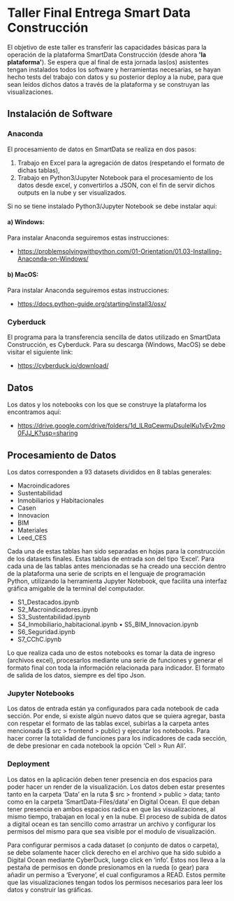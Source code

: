 # Taller Final Entrega Smart Data Construcción

El objetivo de este taller es transferir las capacidades básicas para la operación de la plataforma SmartData Construcción (desde ahora **'la plataforma'**). Se espera que al final de esta jornada las(os) asistentes tengan instalados todos los software y herramientas necesarias, se hayan hecho tests del trabajo con datos y su posterior deploy a la nube, para que sean leídos dichos datos a través de la plataforma y se construyan las visualizaciones.

## Instalación de Software
### Anaconda
El procesamiento de datos en SmartData se realiza en dos pasos:

1. Trabajo en Excel para la agregación de datos (respetando el formato de dichas tablas),
2. Trabajo en Python3/Jupyter Notebook para el procesamiento de los datos desde excel, y convertirlos a JSON, con el fin de servir dichos outputs en la nube y ser visualizados.

Si no se tiene instalado Python3/Jupyter Notebook se debe instalar aquí:

#### a) Windows:
Para instalar Anaconda seguiremos estas instrucciones: 
- https://problemsolvingwithpython.com/01-Orientation/01.03-Installing-Anaconda-on-Windows/ 

#### b) MacOS:
Para instalar Anaconda seguiremos estas instrucciones: 
- https://docs.python-guide.org/starting/install3/osx/ 


### Cyberduck
El programa para la transferencia sencilla de datos utilizado en SmartData Construcción, es Cyberduck. Para su descarga (Windows, MacOS) se debe visitar el siguiente link:
- https://cyberduck.io/download/ 

## Datos 
Los datos y los notebooks con los que se construye la plataforma los encontramos aquí: 
- https://drive.google.com/drive/folders/1d_lLRqCewmuDsuIeIKu1vEv2mo0FJJ_K?usp=sharing 

## Procesamiento de Datos
Los datos corresponden a 93 datasets divididos en 8 tablas generales:
- Macroindicadores
- Sustentabilidad
- Inmobiliarios y Habitacionales 
- Casen
- Innovacion
- BIM
- Materiales
- Leed_CES

Cada una de estas tablas han sido separadas en hojas para la construcción de los datasets finales. Estas tablas de entrada son del tipo ‘Excel’. Para cada una de las tablas antes mencionadas se ha creado una sección dentro de la plataforma una serie de scripts en el lenguaje de programación Python, utilizando la herramienta Jupyter Notebook, que facilita una interfaz gráfica amigable de la terminal del computador.

- S1_Destacados.ipynb
- S2_Macroindicadores.ipynb
- S3_Sustentabilidad.ipynb
- S4_Inmobiliario_habitacional.ipynb • S5_BIM_Innovacion.ipynb
- S6_Seguridad.ipynb
- S7_CChC.ipynb

Lo que realiza cada uno de estos notebooks es tomar la data de ingreso (archivos excel), procesarlos mediante una serie de funciones y generar el formato final con toda la información relacionada para indicador. El formato de salida de los datos, siempre es del tipo Json.

### Jupyter Notebooks
Los datos de entrada están ya configurados para cada notebook de cada sección. Por ende, si existe algún nuevo datos que se quiera agregar, basta con respetar el formato de las tablas excel, subirlas a la carpeta antes mencionada ($ src > frontend > public) y ejecutar los notebooks. Para hacer correr la totalidad de funciones para los indicadores de cada sección, de debe presionar en cada notebook la opción ‘Cell > Run All’.

### Deployment
Los datos en la aplicación deben tener presencia en dos espacios para poder hacer un render de la visualización. Los datos deben estar presentes tanto en la carpeta ‘Data’ en la ruta $ src > frontend > public > data; tanto como en la carpeta ‘SmartData-Files/data’ en Digital Ocean. El que deban tener presencia en ambos espacios radica en que las visualizaciones, al mismo tiempo, trabajan en local y en la nube. El proceso de subida de datos a digital ocean es tan sencillo como arrastrar un archivo y configurar los permisos del mismo para que sea visible por el modulo de visualización.

Para configurar permisos a cada dataset (o conjunto de datos o carpeta), se debe solamente hacer click derecho en el archivo que ha sido subido a Digital Ocean mediante CyberDuck, luego click en ‘info’. Estos nos lleva a la pestaña de permisos en donde presionamos en la rueda (o gear) para añadir un permiso a ‘Everyone’, el cual configuramos a READ. Estos permite que las visualizaciones tengan todos los permisos necesarios para leer los datos y construir las gráficas.